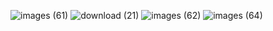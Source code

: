![images (61)](https://github.com/user-attachments/assets/900ceda0-a4ee-4778-a674-3ce1d32e0cca)
![download (21)](https://github.com/user-attachments/assets/05592e30-6dea-420f-881e-bf3406f61589)
![images (62)](https://github.com/user-attachments/assets/ac797f4d-75fd-42a2-a6a8-ef811c529099)
![images (64)](https://github.com/user-attachments/assets/b214d11e-8ec9-4b62-8150-e80b7f55b63d)
